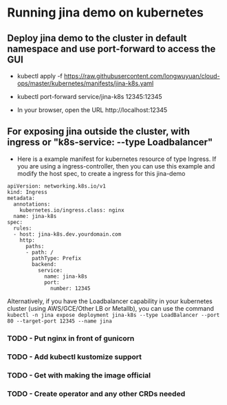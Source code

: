 # Running jina demo on kubernetes

## Deploy jina demo to the cluster in default namespace and use port-forward to access the GUI

- kubectl apply -f https://raw.githubusercontent.com/longwuyuan/cloud-ops/master/kubernetes/manifests/jina-k8s.yaml

- kubectl port-forward service/jina-k8s 12345:12345

- In your browser, open the URL http://localhost:12345

## For exposing jina outside the cluster, with ingress or "k8s-service: --type Loadbalancer"
- Here is a example manifest for kubernetes resource of type Ingress. If you are using a ingress-controller, then you can use this example and modify the host spec, to create a ingress for this jina-demo

```
apiVersion: networking.k8s.io/v1
kind: Ingress
metadata:
  annotations:
    kubernetes.io/ingress.class: nginx
  name: jina-k8s
spec:
  rules:
  - host: jina-k8s.dev.yourdomain.com
    http:
      paths:
      - path: /
        pathType: Prefix
        backend:
          service:
            name: jina-k8s
            port:
              number: 12345
```

Alternatively, if you have the Loadbalancer capability in your kubernetes cluster (using AWS/GCE/Other LB or Metallb), you can use the command `kubectl -n jina expose deployment jina-k8s --type LoadBalancer --port 80 --target-port 12345 --name jina` 

### TODO - Put nginx in front of gunicorn
### TODO - Add kubectl kustomize support
### TODO - Get with making the image official
### TODO - Create operator and any other CRDs needed 
